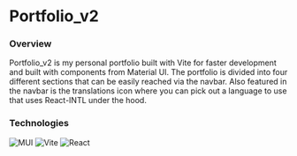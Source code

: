 # Portfolio_v2

### Overview

Portfolio_v2 is my personal portfolio built with Vite for faster development and built with components from Material UI. The portfolio is divided into four different sections that can be easily reached via the navbar. Also featured in the navbar is the translations icon where you can pick out a language to use that uses React-INTL under the hood.

### Technologies

![MUI](https://img.shields.io/badge/MUI-007FFF.svg?style=for-the-badge&logo=MUI&logoColor=white) ![Vite](https://img.shields.io/badge/Vite-646CFF.svg?style=for-the-badge&logo=Vite&logoColor=white) ![React](https://img.shields.io/badge/React-61DAFB.svg?style=for-the-badge&logo=React&logoColor=black)

